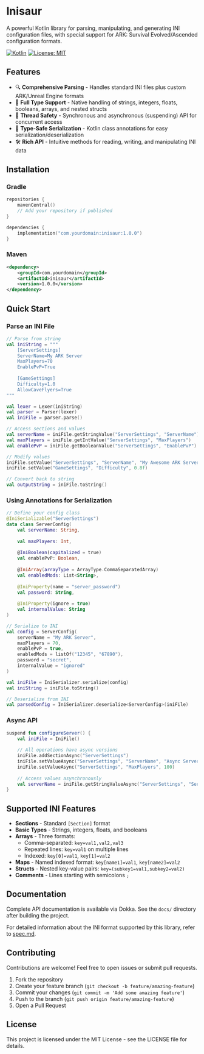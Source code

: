 # Inisaur

A powerful Kotlin library for parsing, manipulating, and generating INI configuration files, with special support for ARK: Survival Evolved/Ascended configuration formats.

[![Kotlin](https://img.shields.io/badge/kotlin-1.8.0-blue.svg)](http://kotlinlang.org)
[![License: MIT](https://img.shields.io/badge/License-MIT-yellow.svg)](https://opensource.org/licenses/MIT)

## Features

- 🔍 **Comprehensive Parsing** - Handles standard INI files plus custom ARK/Unreal Engine formats
- 🔄 **Full Type Support** - Native handling of strings, integers, floats, booleans, arrays, and nested structs
- 🧵 **Thread Safety** - Synchronous and asynchronous (suspending) API for concurrent access
- 📝 **Type-Safe Serialization** - Kotlin class annotations for easy serialization/deserialization
- 🛠️ **Rich API** - Intuitive methods for reading, writing, and manipulating INI data

## Installation

### Gradle

```kotlin
repositories {
    mavenCentral()
    // Add your repository if published
}

dependencies {
    implementation("com.yourdomain:inisaur:1.0.0")
}
```

### Maven

```xml
<dependency>
    <groupId>com.yourdomain</groupId>
    <artifactId>inisaur</artifactId>
    <version>1.0.0</version>
</dependency>
```

## Quick Start

### Parse an INI File

```kotlin
// Parse from string
val iniString = """
    [ServerSettings]
    ServerName=My ARK Server
    MaxPlayers=70
    EnablePvP=True
    
    [GameSettings]
    Difficulty=1.0
    AllowCaveFlyers=True
"""

val lexer = Lexer(iniString)
val parser = Parser(lexer)
val iniFile = parser.parse()

// Access sections and values
val serverName = iniFile.getStringValue("ServerSettings", "ServerName")
val maxPlayers = iniFile.getIntValue("ServerSettings", "MaxPlayers")
val enablePvP = iniFile.getBooleanValue("ServerSettings", "EnablePvP")

// Modify values
iniFile.setValue("ServerSettings", "ServerName", "My Awesome ARK Server")
iniFile.setValue("GameSettings", "Difficulty", 0.8f)

// Convert back to string
val outputString = iniFile.toString()
```

### Using Annotations for Serialization

```kotlin
// Define your config class
@IniSerializable("ServerSettings")
data class ServerConfig(
    val serverName: String,
    
    val maxPlayers: Int,
    
    @IniBoolean(capitalized = true)
    val enablePvP: Boolean,
    
    @IniArray(arrayType = ArrayType.CommaSeparatedArray)
    val enabledMods: List<String>,
    
    @IniProperty(name = "server_password")
    val password: String,
    
    @IniProperty(ignore = true)
    val internalValue: String
)

// Serialize to INI
val config = ServerConfig(
    serverName = "My ARK Server",
    maxPlayers = 70,
    enablePvP = true,
    enabledMods = listOf("12345", "67890"),
    password = "secret",
    internalValue = "ignored"
)

val iniFile = IniSerializer.serialize(config)
val iniString = iniFile.toString()

// Deserialize from INI
val parsedConfig = IniSerializer.deserialize<ServerConfig>(iniFile)
```

### Async API

```kotlin
suspend fun configureServer() {
    val iniFile = IniFile()
    
    // All operations have async versions
    iniFile.addSectionAsync("ServerSettings")
    iniFile.setValueAsync("ServerSettings", "ServerName", "Async Server")
    iniFile.setValueAsync("ServerSettings", "MaxPlayers", 100)
    
    // Access values asynchronously
    val serverName = iniFile.getStringValueAsync("ServerSettings", "ServerName")
}
```

## Supported INI Features

- **Sections** - Standard `[Section]` format
- **Basic Types** - Strings, integers, floats, and booleans
- **Arrays** - Three formats:
  - Comma-separated: `key=val1,val2,val3`
  - Repeated lines: `key=val1` on multiple lines
  - Indexed: `key[0]=val1`, `key[1]=val2`
- **Maps** - Named indexed format: `key[name1]=val1`, `key[name2]=val2`
- **Structs** - Nested key-value pairs: `key=(subkey1=val1,subkey2=val2)`
- **Comments** - Lines starting with semicolons `;`

## Documentation

Complete API documentation is available via Dokka. See the `docs/` directory after building the project.

For detailed information about the INI format supported by this library, refer to [spec.md](spec.md).

## Contributing

Contributions are welcome! Feel free to open issues or submit pull requests.

1. Fork the repository
2. Create your feature branch (`git checkout -b feature/amazing-feature`)
3. Commit your changes (`git commit -m 'Add some amazing feature'`)
4. Push to the branch (`git push origin feature/amazing-feature`)
5. Open a Pull Request

## License

This project is licensed under the MIT License - see the LICENSE file for details.
